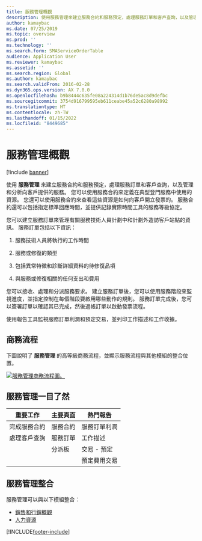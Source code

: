 ```yaml
---
title: 服務管理概觀
description: 使用服務管理來建立服務合約和服務預定，處理服務訂單和客戶查詢，以及管理和分析向客戶提供的服務。
author: kamaybac
ms.date: 07/25/2019
ms.topic: overview
ms.prod: ''
ms.technology: ''
ms.search.form: SMAServiceOrderTable
audience: Application User
ms.reviewer: kamaybac
ms.assetid: ''
ms.search.region: Global
ms.author: kamaybac
ms.search.validFrom: 2016-02-28
ms.dyn365.ops.version: AX 7.0.0
ms.openlocfilehash: b9b8444c635fe08a224314d1b76de5ac8d9defbc
ms.sourcegitcommit: 3754d916799595eb611ceabe45a52c6280a98992
ms.translationtype: HT
ms.contentlocale: zh-TW
ms.lasthandoff: 01/15/2022
ms.locfileid: "8449685"
---
```

# <a name="service-management-overview"></a>服務管理概觀

[!include [banner](../includes/banner.md)]


使用 **服務管理** 來建立服務合約和服務預定，處理服務訂單和客戶查詢，以及管理和分析向客戶提供的服務。 您可以使用服務合約來定義在典型登門服務中使用的資源。 您還可以使用服務合約來查看這些資源是如何向客戶開立發票的。 服務合約還可以包括指定標準回應時間，並提供記錄實際時間工具的服務等級協定。

您可以建立服務訂單來管理有關服務技術人員計劃中和計劃外造訪客戶站點的資訊。 服務訂單包括以下資訊：

1.  服務技術人員將執行的工作時間

2.  服務或修復的類型

3.  包括異常特徵和診斷詳細資料的待修復品項

4.  與服務或修復相關的任何支出和費用

您可以接收、處理和分派服務要求。 建立服務訂單後，您可以使用服務階段來監視進度，並指定控制在每個階段要啟用哪些動作的規則。 服務訂單完成後，您可以簽署訂單以確認其已完成，然後過帳訂單以啟動發票流程。

使用報告工具監視服務訂單利潤和預定交易，並列印工作描述和工作收據。

## <a name="business-processes"></a>商務流程

下圖說明了 **服務管理** 的高等級商務流程，並顯示服務流程與其他模組的整合位置。

[![服務管理商務流程圖。](./media/sm_home_page.gif)](./media/sm_home_page.gif)

## <a name="service-management-at-a-glance"></a>服務管理一目了然

|重要工作           | 主要頁面                         |熱門報告              |
|--------------------------|---------------------------------------|-----------------------------|
|完成服務合約|服務合約                     |服務訂單利潤         |
|處理客戶查詢 |服務訂單                         |工作描述             |
|                          |分派板                         |交易 - 預定   |
|                          |                                       |預定費用交易|


## <a name="integration-of-service-management"></a>服務管理整合

服務管理可以與以下模組整合：

  - [銷售和行銷概觀](../sales-marketing/overview-sales-marketing.md)
  - [人力資源](/dynamics365/unified-operations/talent/index)

  



[!INCLUDE[footer-include](../../includes/footer-banner.md)]